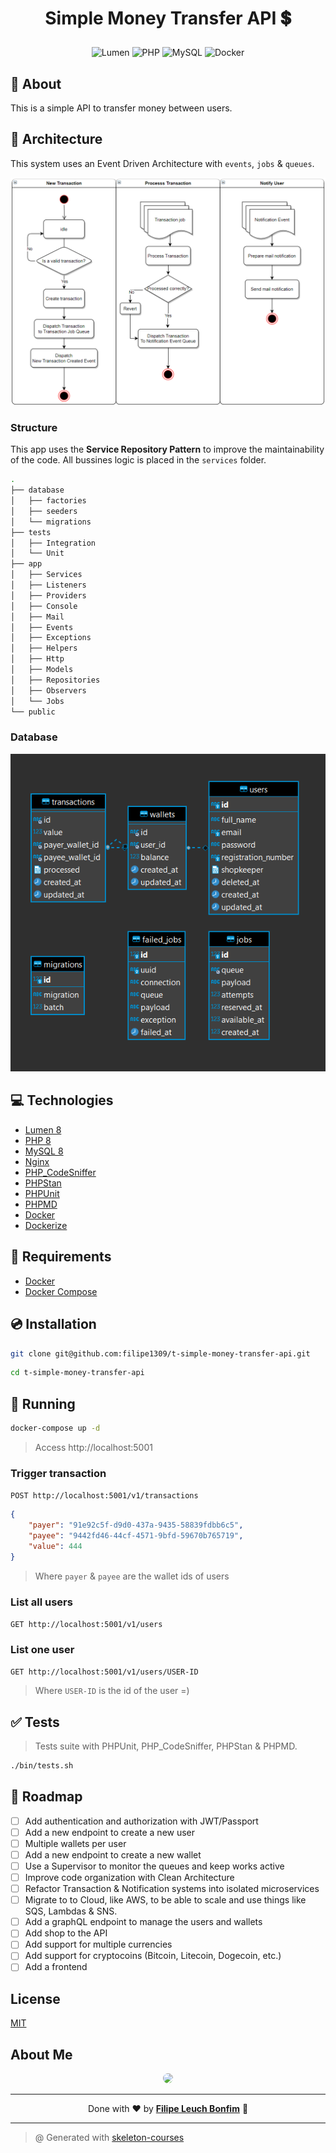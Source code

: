# <p align="center">Simple Money Transfer API 💲</p>

<p align="center">
    <img src="https://img.shields.io/badge/Code-Lumen-informational?style=flat-square&logo=lumen&color=F4645F" alt="Lumen" />
    <img src="https://img.shields.io/badge/Code-PHP-informational?style=flat-square&logo=php&color=777bb4&logoColor=8892BF" alt="PHP" />
    <img src="https://img.shields.io/badge/Tools-MySQL-informational?style=flat-square&logo=mysql&color=4479A1&logoColor=2496ED" alt="MySQL" />
    <img src="https://img.shields.io/badge/Tools-Docker-informational?style=flat-square&logo=docker&color=2496ED" alt="Docker" />
</p>

## 💬 About

This is a simple API to transfer money between users.

## :triangular_ruler: Architecture

This system uses an Event Driven Architecture with `events`, `jobs` & `queues`.

![Architecture](architecture.png)

### Structure

This app uses the **Service Repository Pattern** to improve the maintainability of the code.
All bussines logic is placed in the `services` folder.

```sh
.
├── database
│   ├── factories
│   ├── seeders
│   └── migrations
├── tests
│   ├── Integration
│   └── Unit
├── app
│   ├── Services
│   ├── Listeners
│   ├── Providers
│   ├── Console
│   ├── Mail
│   ├── Events
│   ├── Exceptions
│   ├── Helpers
│   ├── Http
│   ├── Models
│   ├── Repositories
│   ├── Observers
│   └── Jobs
└── public
```

### Database

![Database](db.png)

## :computer: Technologies

-   [Lumen 8](https://lumen.laravel.com/)
-   [PHP 8](https://www.php.net/)
-   [MySQL 8](https://www.mysql.com/)
-   [Nginx](https://www.nginx.com/)
-   [PHP_CodeSniffer](https://github.com/squizlabs/PHP_CodeSniffer)
-   [PHPStan](https://github.com/phpstan/phpstan)
-   [PHPUnit](https://phpunit.de/)
-   [PHPMD](https://phpmd.org/)
-   [Docker](https://www.docker.com/)
-   [Dockerize](https://github.com/jwilder/dockerize)

## :scroll: Requirements

-   [Docker](https://www.docker.com/)
-   [Docker Compose](https://docs.docker.com/compose/)

## :cd: Installation

```sh
git clone git@github.com:filipe1309/t-simple-money-transfer-api.git
```

```sh
cd t-simple-money-transfer-api
```

## :runner: Running

```sh
docker-compose up -d
```

> Access http://localhost:5001

### Trigger transaction

`POST http://localhost:5001/v1/transactions`

```json
{
    "payer": "91e92c5f-d9d0-437a-9435-58839fdbb6c5",
    "payee": "9442fd46-44cf-4571-9bfd-59670b765719",
    "value": 444
}
```

> Where `payer` & `payee` are the wallet ids of users

### List all users

`GET http://localhost:5001/v1/users`

### List one user

`GET http://localhost:5001/v1/users/USER-ID`

> Where `USER-ID` is the id of the user =)

## :white_check_mark: Tests

> Tests suite with PHPUnit, PHP_CodeSniffer, PHPStan & PHPMD.

```sh
./bin/tests.sh
```

## :pushpin: Roadmap

-   [ ] Add authentication and authorization with JWT/Passport
-   [ ] Add a new endpoint to create a new user
-   [ ] Multiple wallets per user
-   [ ] Add a new endpoint to create a new wallet
-   [ ] Use a Supervisor to monitor the queues and keep works active
-   [ ] Improve code organization with Clean Architecture
-   [ ] Refactor Transaction & Notification systems into isolated microservices
-   [ ] Migrate to to Cloud, like AWS, to be able to scale and use things like SQS, Lambdas & SNS.
-   [ ] Add a graphQL endpoint to manage the users and wallets
-   [ ] Add shop to the API
-   [ ] Add support for multiple currencies
-   [ ] Add support for cryptocoins (Bitcoin, Litecoin, Dogecoin, etc.)
-   [ ] Add a frontend

## License

[MIT](https://choosealicense.com/licenses/mit/)

## About Me

<p align="center">
    <a style="font-weight: bold" href="https://www.linkedin.com/in/filipe1309/">
    <img style="border-radius:50%" width="100px; "src="https://avatars.githubusercontent.com/u/2081014?s=60&v=4"/>
    </a>
</p>

---

<p align="center">
    Done with ♥ by <a style="font-weight: bold" href="https://www.linkedin.com/in/filipe1309/">Filipe Leuch Bonfim</a> 🖖
</p>

---

> @ Generated with [skeleton-courses](https://github.com/filipe1309/skeleton-courses)
